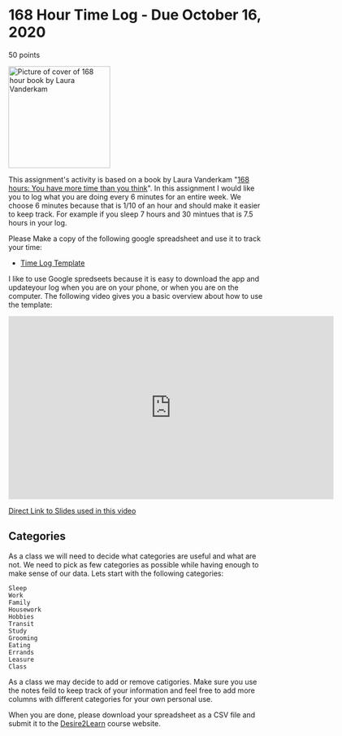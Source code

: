 # 168 Hour Time Log - Due October 16, 2020
50 points 

<img alt="Picture of cover of 168 hour book by Laura Vanderkam" width=200 src=https://lauravanderkam.com/wp-content/uploads/2018/03/168_hours_book_pic-1-668x1024.jpg>

This assignment's activity is based on a book by Laura Vanderkam "<a href="https://www.amazon.com/dp/159184410X/ref=cm_sw_em_r_mt_dp_FZQoFbJTE4HBS">168 hours: You have more time than you think</a>".  In this assignment I would like you to log what you are doing every 6 minutes for an entire week. We choose 6 minutes because that is 1/10 of an hour and should make it easier to keep track. For example if you sleep 7 hours and 30 mintues that is 7.5 hours in your log.  

Please Make a copy of the following google spreadsheet and use it to track your time:

- [Time Log Template](https://docs.google.com/spreadsheets/d/1f5ATSvR1IO2uS4EHgtYAqLaj4w7NncG252V8fbOe1hM/edit?usp=sharing)

I like to use Google spredseets because it is easy to download the app and updateyour log when you are on your phone, or when you are on the computer.  The following video gives you a basic overview about how to use the template:





<iframe
    width="640"
    height="360"
    src="https://www.youtube.com/embed/opL12GZ1XxM?cc_load_policy=True"
    frameborder="0"
    allowfullscreen
></iframe>




[Direct Link to Slides used in this video](https://docs.google.com/presentation/d/1JVxSl3Za99q31EAS1lbWuF1bMrMay7uewqAZekIp20c/edit#slide=id.p)

## Categories

As a class we will need to decide what categories are useful and what are not.  We need to pick as few categories as possible while having enough to make sense of our data.  Lets start with the following categories:

    Sleep
    Work
    Family
    Housework
    Hobbies
    Transit
    Study
    Grooming
    Eating
    Errands
    Leasure
    Class
    
As a class we may decide to add or remove catigories.  Make sure you use the notes feild to keep track of your information and feel free to add more columns with different categories for your own personal use.  

When you are done, please download your spreadsheet as a CSV file and submit it to the [Desire2Learn](https://d2l.msu.edu/d2l/home/1172254) course website. 
